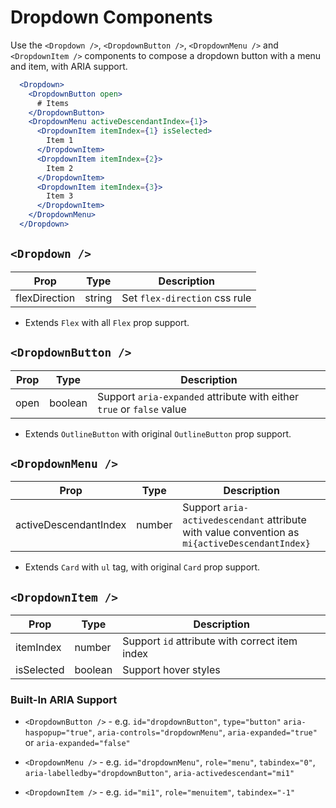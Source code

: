 # Dropdown Components

Use the `<Dropdown />`, `<DropdownButton />`, `<DropdownMenu />` and `<DropdownItem />` components to compose a dropdown button with a menu and item, with ARIA support.

```jsx
  <Dropdown>
    <DropdownButton open>
      # Items
    </DropdownButton>
    <DropdownMenu activeDescendantIndex={1}>
      <DropdownItem itemIndex={1} isSelected>
        Item 1
      </DropdownItem>
      <DropdownItem itemIndex={2}>
        Item 2
      </DropdownItem>
      <DropdownItem itemIndex={3}>
        Item 3
      </DropdownItem>
    </DropdownMenu>
  </Dropdown>
```

## `<Dropdown />`

Prop | Type | Description
---|---|---
flexDirection | string | Set `flex-direction` css rule

* Extends `Flex` with all `Flex` prop support.

## `<DropdownButton />`

Prop | Type | Description
---|---|---
open | boolean | Support `aria-expanded` attribute with either `true` or `false` value

* Extends `OutlineButton` with original `OutlineButton` prop support.

## `<DropdownMenu />`

Prop | Type | Description
---|---|---
activeDescendantIndex | number | Support `aria-activedescendant` attribute with value convention as `mi{activeDescendantIndex}`

* Extends `Card` with `ul` tag, with original `Card` prop support.

## `<DropdownItem />`

Prop | Type | Description
---|---|---
itemIndex | number | Support `id` attribute with correct item index
isSelected | boolean | Support hover styles

### Built-In ARIA Support

* `<DropdownButton />` - e.g. `id="dropdownButton"`, `type="button"` `aria-haspopup="true"`, `aria-controls="dropdownMenu"`, `aria-expanded="true"` or `aria-expanded="false"`

* `<DropdownMenu />` - e.g. `id="dropdownMenu"`, `role="menu"`, `tabindex="0"`, `aria-labelledby="dropdownButton"`, `aria-activedescendant="mi1"`

* `<DropdownItem />` - e.g. `id="mi1"`, `role="menuitem"`, `tabindex="-1"`
